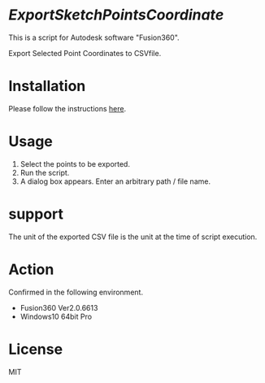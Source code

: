 # ***ExportSketchPointsCoordinate***
This is a script for Autodesk software "Fusion360".

Export Selected Point Coordinates to CSVfile.


# Installation
Please follow the instructions [here](https://knowledge.autodesk.com/support/fusion-360/troubleshooting/caas/sfdcarticles/sfdcarticles/How-to-install-an-ADD-IN-and-Script-in-Fusion-360.html).


# Usage
1. Select the points to be exported.
2. Run the script.
3. A dialog box appears. Enter an arbitrary path / file name.

# support
The unit of the exported CSV file is the unit at the time of script execution.

# Action
Confirmed in the following environment.
 + Fusion360 Ver2.0.6613
 + Windows10 64bit Pro

# License
MIT
